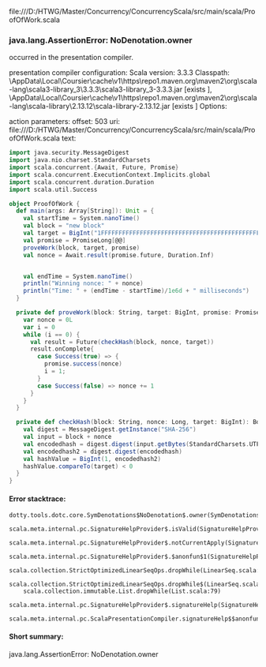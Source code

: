 file:///D:/HTWG/Master/Concurrency/ConcurrencyScala/src/main/scala/ProofOfWork.scala
### java.lang.AssertionError: NoDenotation.owner

occurred in the presentation compiler.

presentation compiler configuration:
Scala version: 3.3.3
Classpath:
<HOME>\AppData\Local\Coursier\cache\v1\https\repo1.maven.org\maven2\org\scala-lang\scala3-library_3\3.3.3\scala3-library_3-3.3.3.jar [exists ], <HOME>\AppData\Local\Coursier\cache\v1\https\repo1.maven.org\maven2\org\scala-lang\scala-library\2.13.12\scala-library-2.13.12.jar [exists ]
Options:



action parameters:
offset: 503
uri: file:///D:/HTWG/Master/Concurrency/ConcurrencyScala/src/main/scala/ProofOfWork.scala
text:
```scala
import java.security.MessageDigest
import java.nio.charset.StandardCharsets
import scala.concurrent.{Await, Future, Promise}
import scala.concurrent.ExecutionContext.Implicits.global
import scala.concurrent.duration.Duration
import scala.util.Success

object ProofOfWork {
  def main(args: Array[String]): Unit = {
    val startTime = System.nanoTime()
    val block = "new block"
    val target = BigInt("1FFFFFFFFFFFFFFFFFFFFFFFFFFFFFFFFFFFFFFFFFFFFFFFFFFFFFFFFFFF", 16)
    val promise = PromiseLong[@@]
    proveWork(block, target, promise)
    val nonce = Await.result(promise.future, Duration.Inf)


    val endTime = System.nanoTime()
    println("Winning nonce: " + nonce)
    println("Time: " + (endTime - startTime)/1e6d + " milliseconds")
  }

  private def proveWork(block: String, target: BigInt, promise: Promise[Long]): Unit = {
    var nonce = 0L
    var i = 0
    while (i == 0) {
      val result = Future(checkHash(block, nonce, target))
      result.onComplete{
        case Success(true) => {
          promise.success(nonce)
          i = 1;
        }
        case Success(false) => nonce += 1
      }
    }
  }

  private def checkHash(block: String, nonce: Long, target: BigInt): Boolean = {
    val digest = MessageDigest.getInstance("SHA-256")
    val input = block + nonce
    val encodedhash = digest.digest(input.getBytes(StandardCharsets.UTF_8))
    val encodedhash2 = digest.digest(encodedhash)
    val hashValue = BigInt(1, encodedhash2)
    hashValue.compareTo(target) < 0
  }
}
```



#### Error stacktrace:

```
dotty.tools.dotc.core.SymDenotations$NoDenotation$.owner(SymDenotations.scala:2607)
	scala.meta.internal.pc.SignatureHelpProvider$.isValid(SignatureHelpProvider.scala:83)
	scala.meta.internal.pc.SignatureHelpProvider$.notCurrentApply(SignatureHelpProvider.scala:96)
	scala.meta.internal.pc.SignatureHelpProvider$.$anonfun$1(SignatureHelpProvider.scala:48)
	scala.collection.StrictOptimizedLinearSeqOps.dropWhile(LinearSeq.scala:280)
	scala.collection.StrictOptimizedLinearSeqOps.dropWhile$(LinearSeq.scala:278)
	scala.collection.immutable.List.dropWhile(List.scala:79)
	scala.meta.internal.pc.SignatureHelpProvider$.signatureHelp(SignatureHelpProvider.scala:48)
	scala.meta.internal.pc.ScalaPresentationCompiler.signatureHelp$$anonfun$1(ScalaPresentationCompiler.scala:414)
```
#### Short summary: 

java.lang.AssertionError: NoDenotation.owner